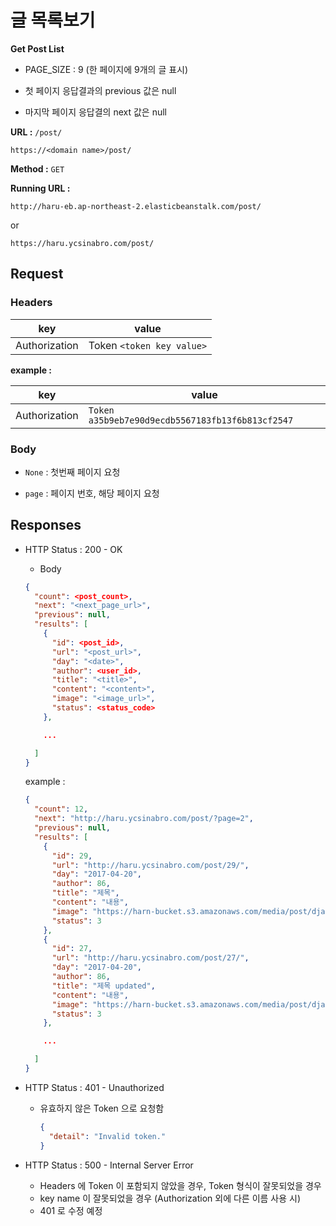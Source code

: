 # 글 목록보기

**Get Post List**

- PAGE_SIZE : 9 (한 페이지에 9개의 글 표시)

- 첫 페이지 응답결과의 previous 값은 null

- 마지막 페이지 응답결의 next 값은 null

**URL :** `/post/`

`https://<domain name>/post/`

**Method :** `GET`

**Running URL :**

`http://haru-eb.ap-northeast-2.elasticbeanstalk.com/post/`

or

`https://haru.ycsinabro.com/post/`

## Request

### Headers

key           | value
------------- | -------------------------
Authorization | Token `<token key value>`

**example :**

key           | value
------------- | ------------------------------------------------
Authorization | `Token a35b9eb7e90d9ecdb5567183fb13f6b813cf2547`

### Body

- `None` : 첫번째 페이지 요청

- `page` : 페이지 번호, 해당 페이지 요청

## Responses

- HTTP Status : 200 - OK

  - Body

  ```json
  {
    "count": <post_count>,
    "next": "<next_page_url>",
    "previous": null,
    "results": [
      {
        "id": <post_id>,
        "url": "<post_url>",
        "day": "<date>",
        "author": <user_id>,
        "title": "<title>",
        "content": "<content>",
        "image": "<image_url>",
        "status": <status_code>
      },

      ...

    ]
  }
  ```

  example :

  ```json
  {
    "count": 12,
    "next": "http://haru.ycsinabro.com/post/?page=2",
    "previous": null,
    "results": [
      {
        "id": 29,
        "url": "http://haru.ycsinabro.com/post/29/",
        "day": "2017-04-20",
        "author": 86,
        "title": "제목",
        "content": "내용",
        "image": "https://harn-bucket.s3.amazonaws.com/media/post/django_3HmPgjm.jpg",
        "status": 3
      },
      {
        "id": 27,
        "url": "http://haru.ycsinabro.com/post/27/",
        "day": "2017-04-20",
        "author": 86,
        "title": "제목 updated",
        "content": "내용",
        "image": "https://harn-bucket.s3.amazonaws.com/media/post/django_b0r7GE7.jpg",
        "status": 3
      },

      ...

    ]
  }
  ```

- HTTP Status : 401 - Unauthorized

  - 유효하지 않은 Token 으로 요청함

    ```json
    {
      "detail": "Invalid token."
    }
    ```

- HTTP Status : 500 - Internal Server Error

  - Headers 에 Token 이 포함되지 않았을 경우, Token 형식이 잘못되었을 경우
  - key name 이 잘못되었을 경우 (Authorization 외에 다른 이름 사용 시)
  - 401 로 수정 예정
